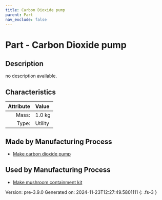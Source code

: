 ```yaml
---
title: Carbon Dioxide pump
parent: Part
nav_exclude: false
---
```

# Part - Carbon Dioxide pump

## Description
no description available.

## Characteristics

| Attribute      | Value |
|--------:|:------|
|Mass:|1.0 kg|
|Type:|Utility|

## Made by Manufacturing Process

- [Make carbon dioxide pump](../process/make-carbon-dioxide-pump.html)

## Used by Manufacturing Process

- [Make mushroom containment kit](../process/make-mushroom-containment-kit.html)


Version: pre-3.9.0 Generated on: 2024-11-23T12:27:49.5801111
{: .fs-3 }

